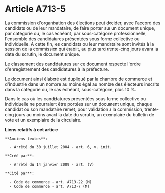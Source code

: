 # Article A713-5

La commission d'organisation des élections peut décider, avec l'accord des candidats ou de leur mandataire, de faire porter
sur un document unique, par catégorie ou, le cas échéant, par sous-catégorie professionnelle, l'ensemble des candidatures
présentées sous forme collective ou individuelle. A cette fin, les candidats ou leur mandataire sont invités à la session de
la commission qui établit, au plus tard trente-cinq jours avant la date du scrutin, le document unique.

Le classement des candidatures sur ce document respecte l'ordre d'enregistrement des candidatures à la préfecture.

Le document ainsi élaboré est dupliqué par la chambre de commerce et d'industrie dans un nombre au moins égal au nombre des
électeurs inscrits dans la catégorie ou, le cas échéant, sous-catégorie, plus 10 %.

Dans le cas où les candidatures présentées sous forme collective ou individuelle ne pourraient être portées sur un document
unique, chaque candidat ou son mandataire remet, pour validation à la commission, trente-cinq jours au moins avant la date du
scrutin, un exemplaire du bulletin de vote et un exemplaire de la circulaire.

**Liens relatifs à cet article**

	**Anciens textes**:

	  - Arrêté du 30 juillet 2004 - art. 6, v. init.

	**Créé par**:

	  - Arrêté du 14 janvier 2009 - art. (V)

	**Cité par**:

	  - Code de commerce - art. A713-22 (M)
	  - Code de commerce - art. A713-7 (M)
